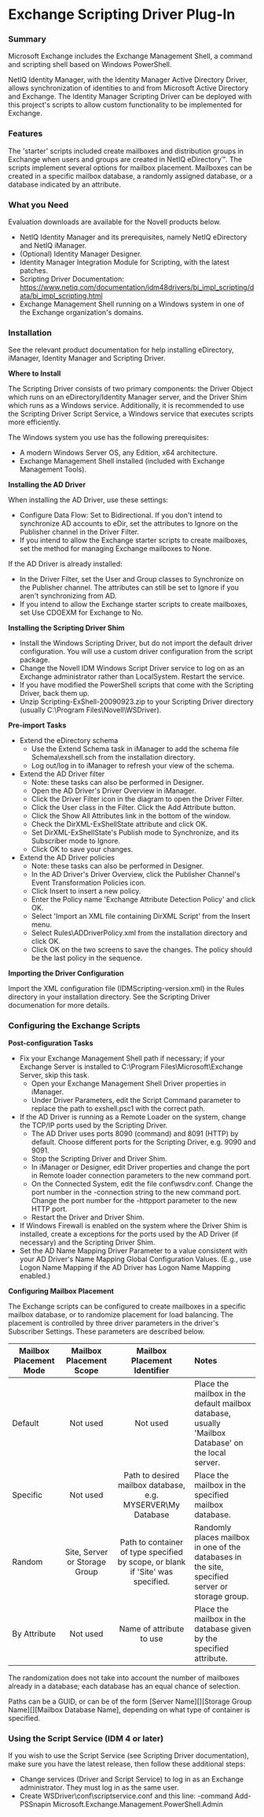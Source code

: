 # Exchange Scripting Driver Plug-In
### Summary

Microsoft Exchange includes the Exchange Management Shell, a command and scripting shell based on Windows PowerShell.

NetIQ Identity Manager, with the Identity Manager Active Directory Driver, allows synchronization of identities to and from Microsoft Active Directory and Exchange. The Identity Manager Scripting Driver can be deployed with this project's scripts to allow custom functionality to be implemented for Exchange.

### Features

The 'starter' scripts included create mailboxes and distribution groups in Exchange when users and groups are created in NetIQ eDirectory™. The scripts implement several options for mailbox placement. Mailboxes can be created in a specific mailbox database, a randomly assigned database, or a database indicated by an attribute.

### What you Need

Evaluation downloads are available for the Novell products below.

- NetIQ Identity Manager and its prerequisites, namely NetIQ eDirectory and NetIQ iManager.
- (Optional) Identity Manager Designer.
- Identity Manager Integration Module for Scripting, with the latest patches.
- Scripting Driver Documentation: https://www.netiq.com/documentation/idm48drivers/bi_impl_scripting/data/bi_impl_scripting.html
- Exchange Management Shell running on a Windows system in one of the Exchange organization's domains.

### Installation

See the relevant product documentation for help installing eDirectory, iManager, Identity Manager and Scripting Driver.


**Where to Install**

The Scripting Driver consists of two primary components: the Driver Object which runs on an eDirectory/Identity Manager server, and the Driver Shim which runs as a Windows service. Additionally, it is recommended to use the Scripting Driver Script Service, a Windows service that executes scripts more efficiently.

The Windows system you use has the following prerequisites:

- A modern Windows Server OS, any Edition, x64 architecture.
- Exchange Management Shell installed (included with Exchange Management Tools).

**Installing the AD Driver**

When installing the AD Driver, use these settings:

- Configure Data Flow: Set to Bidirectional. If you don't intend to synchronize AD accounts to eDir, set the attributes to Ignore on the Publisher channel in the Driver Filter.
- If you intend to allow the Exchange starter scripts to create mailboxes, set the method for managing Exchange mailboxes to None.

If the AD Driver is already installed:

- In the Driver Filter, set the User and Group classes to Synchronize on the Publisher channel. The attributes can still be set to Ignore if you aren't synchronizing from AD.
- If you intend to allow the Exchange starter scripts to create mailboxes, set Use CDOEXM for Exchange to No.

**Installing the Scripting Driver Shim**

- Install the Windows Scripting Driver, but do not import the default driver configuration. You will use a custom driver configuration from the script package.
- Change the Novell IDM Windows Script Driver service to log on as an Exchange administrator rather than LocalSystem. Restart the service.
- If you have modified the PowerShell scripts that come with the Scripting Driver, back them up.
- Unzip Scripting-ExShell-20090923.zip to your Scripting Driver directory (usually C:\Program Files\Novell\WSDriver).

**Pre-import Tasks**

- Extend the eDirectory schema
    - Use the Extend Schema task in iManager to add the schema file Schema\exshell.sch from the installation directory.
    - Log out/log in to iManager to refresh your view of the schema.
- Extend the AD Driver filter
    - Note: these tasks can also be performed in Designer.
    - Open the AD Driver's Driver Overview in iManager.
    - Click the Driver Filter icon in the diagram to open the Driver Filter.
    - Click the User class in the Filter. Click the Add Attribute button.
    - Click the Show All Attributes link in the bottom of the window.
    - Check the DirXML-ExShellState attribute and click OK.
    - Set DirXML-ExShellState's Publish mode to Synchronize, and its Subscriber mode to Ignore.
    - Click OK to save your changes.
- Extend the AD Driver policies
    - Note: these tasks can also be performed in Designer.
    - In the AD Driver's Driver Overview, click the Publisher Channel's Event Transformation Policies icon.
    - Click Insert to insert a new policy.
    - Enter the Policy name 'Exchange Attribute Detection Policy' and click OK.
    - Select 'Import an XML file containing DirXML Script' from the Insert menu.
    - Select Rules\ADDriverPolicy.xml from the installation directory and click OK.
    - Click OK on the two screens to save the changes. The policy should be the last policy in the sequence.

**Importing the Driver Configuration**

Import the XML configuration file (IDMScripting-version.xml) in the Rules directory in your installation directory. See the Scripting Driver documenation for more details.

### Configuring the Exchange Scripts

**Post-configuration Tasks**

- Fix your Exchange Management Shell path if necessary; if your Exchange Server is installed to C:\Program Files\Microsoft\Exchange Server, skip this task.
    - Open your Exchange Management Shell Driver properties in iManager.
    - Under Driver Parameters, edit the Script Command parameter to replace the path to exshell.psc1 with the correct path.
- If the AD Driver is running as a Remote Loader on the system, change the TCP/IP ports used by the Scripting Driver.
    - The AD Driver uses ports 8090 (command) and 8091 (HTTP) by default. Choose different ports for the Scripting Driver, e.g. 9090 and 9091.
    - Stop the Scripting Driver and Driver Shim.
    - In iManager or Designer, edit Driver properties and change the port in Remote loader connection parameters to the new command port.
    - On the Connected System, edit the file conf\wsdrv.conf. Change the port number in the -connection string to the new command port. Change the port number for the -httpport parameter to the new HTTP port.
    - Restart the Driver and Driver Shim.
- If Windows Firewall is enabled on the system where the Driver Shim is installed, create a exceptions for the ports used by the AD Driver (if necessary) and the Scripting Driver Shim.
- Set the AD Name Mapping Driver Parameter to a value consistent with your AD Driver's Name Mapping Global Configuration Values. (E.g., use Logon Name Mapping if the AD Driver has Logon Name Mapping enabled.)

**Configuring Mailbox Placement**

The Exchange scripts can be configured to create mailboxes in a specific mailbox database, or to randomize placement for load balancing. The placement is controlled by three driver parameters in the driver's Subscriber Settings. These parameters are described below.

| Mailbox Placement Mode |	Mailbox Placement Scope	| Mailbox Placement Identifier |	Notes |
|------------------|:------------------------:|:----------------------------:|:-------|
| Default	               |Not used	                |Not used	                     |Place the mailbox in the default mailbox database, usually 'Mailbox Database' on the local server. |
|Specific	|Not used	|Path to desired mailbox database, e.g. MYSERVER\My Database |Place the mailbox in the specified mailbox database.|
|Random	|Site, Server or Storage Group	|Path to container of type specified by scope, or blank if 'Site' was specified.	|Randomly places mailbox in one of the databases in the site, specified server or storage group.|
|By Attribute	|Not used	|Name of attribute to use	|Place the mailbox in the database given by the specified attribute.|

The randomization does not take into account the number of mailboxes already in a database; each database has an equal chance of selection.

Paths can be a GUID, or can be of the form [Server Name][\][Storage Group Name][\][Mailbox Database Name], depending on what type of container is specified.

### Using the Script Service (IDM 4 or later)

If you wish to use the Script Service (see Scripting Driver documentation), make sure you have the latest release, then follow these additional steps:

- Change services (Driver and Script Service) to log in as an Exchange administrator. They must log in as the same user.
- Create WSDriver\conf\scriptservice.conf and this line: -command Add-PSSnapin Microsoft.Exchange.Management.PowerShell.Admin
